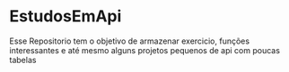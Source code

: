 # EstudosEmApi
Esse Repositorio tem o objetivo de armazenar exercicio, funções interessantes e até mesmo alguns projetos pequenos de api com poucas tabelas
